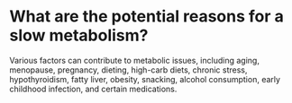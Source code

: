 # What are the potential reasons for a slow metabolism?

Various factors can contribute to metabolic issues, including aging, menopause, pregnancy, dieting, high-carb diets, chronic stress, hypothyroidism, fatty liver, obesity, snacking, alcohol consumption, early childhood infection, and certain medications.